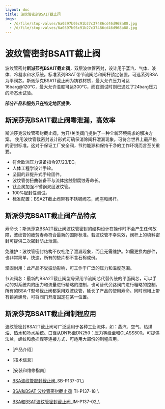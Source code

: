 ```yaml
---
layout: doc
title: 波纹管密封BSA1T截止阀
imgs:
  - /d/file/stop-valves/6a0397b05c91b27c37486cd46d968a88.jpg
  - /d/file/stop-valves/6a0397b05c91b27c37486cd46d968a88.jpg
---
```


# 波纹管密封BSA1T截止阀

波纹管密封**斯派莎克BSA1T截止阀**，双层波纹管密封，设计用于蒸汽、气体、液体、冷凝水和水系统。标准系列BSAT带节流阀芯和阀杆锁定装置。可选系列BSA为平阀芯。斯派莎克BSA1T截止阀为铸铁材质，最大允许压力可达16barg@120℃，最大允许温度可达300℃，而在测试时则已通过了24barg压力的冷态水试验。

**部分产品和服务只在特定地区提供.**

## 斯派莎克BSA1T截止阀零泄漏，高效率

斯派莎克波纹管密封截止阀，为开/关类阀门提供了一种全新环境需求的解决方案。 使用波纹管截密封设计形式可确保消除阀杆泄漏现象，可符合世界上最严格的密封标准。这对于保证工厂安全阀，节约能源和保持干净的工作环境而言至关重要。

- 符合欧洲压力设备指令97/23/EC。
- 人体工程学设计手轮。
- 坚固的非提升式手轮固件。
- 波纹管仿扭曲装备不与流体接触耐腐蚀寿命长。
- 钛金属加强不锈钢双层波纹管。
- 100%密封性测试。
- 标准配置：BSA2T截止阀带有不锈钢阀芯，阀座和阀杆。

## 斯派莎克BSA1T截止阀产品特点

寿命长：斯派莎克BSA2T截止阀波纹管密封的结构设计在操作时不会产生任何故障，波纹管的疲劳寿命符合最新的国际标准。若波纹管不幸失效，阀杆上的填料密封可提供二次密封防止泄漏。

免维护：波纹管密封结构不仅杜绝了泄漏现象，而且无需维护。如需更换内部件，也非常简单，快速，所有的垫片都不含石棉成份。

坚固耐用：此产品不受振动影响，可工作于广泛的压力和温度范围。

节流阀芯：最新的BSA2T截止阀型号采用节流阀芯代替传统的平面阀芯，可以手动的对系统内的压力和流量进行精略的控制，也可替代旁路阀门进行粗略的控制。所有的BSA-T型号截止阀都采用双波纹管，延长了产品的使用寿命。同时阀帽上带有锁紧螺母，可将阀门开度固定在某一位置。

## 斯派莎克BSA1T截止阀制程应用

波纹管密封BSA2T截止阀可广泛适用于各种工业流体，如：蒸汽、空气、热煤油、热水和冷水系统。口径从DN15至DN250：压力等级至和CLASS800。可提供法兰，螺纹和承插焊等连接方式，可适用大部份的制程应用。

- [产品介绍]
- [技术信息]
- [安装和维修指南]

- [BSA波纹管密封截止阀](/d/pdf/SB-P137-01-BSA波纹管密封截止阀.pdf)\_SB-P137-01\_\

- [BSA和BSAT 波纹管密封截止阀](/d/pdf/TI-P137-18-BSA和BSAT%20波纹管密封截止阀.pdf)\_TI-P137-18\_\

- [BSA和BSAT波纹管密封截止阀](/d/pdf/IM-P137-02-BSA和BSAT波纹管密封截止阀.pdf)\_IM-P137-02\_\
